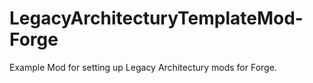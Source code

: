 # LegacyArchitecturyTemplateMod-Forge

Example Mod for setting up Legacy Architectury mods for Forge.